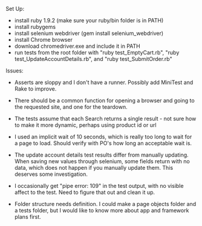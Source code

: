 Set Up:
- install ruby 1.9.2 (make sure your ruby/bin folder is in PATH)
- install rubygems
- install selenium webdriver (gem install selenium_webdriver)
- install Chrome browser
- download chromedriver.exe and include it in PATH
- run tests from the root folder with "ruby test_EmptyCart.rb", "ruby test_UpdateAccountDetails.rb", and "ruby test_SubmitOrder.rb"


Issues:

- Asserts are sloppy and I don't have a runner. Possibly add MiniTest and Rake to improve.

- There should be a common function for opening a browser and going to the requested site, and one for the teardown.

- The tests assume that each Search returns a single result - not sure how to make it more dynamic, perhaps using product id or url

- I used an implicit wait of 10 seconds, which is really too long to wait for a page to load. Should verify with PO's how long an acceptable wait is.

- The update account details test results differ from manually updating. When saving new values through selenium, some fields return with no data, which does not happen if you manually update them. This deserves some investigation.

- I occasionally get "pipe error: 109" in the test output, with no visible affect to the test. Need to figure that out and clean it up.

- Folder structure needs definition. I could make a page objects folder and a tests folder, but I would like to know more about app and framework plans first.